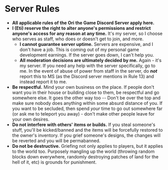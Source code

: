 # Server Rules

- **All applicable rules of the Ori the Game Discord Server apply here.**
- **I (Eti) reserve the right to alter anyone's permissions and restrict anyone's access for any reason at any time.** It's my server, so I choose who serves as staff, who does or doesn't get to join, and more.
  - **I cannot guarantee server uptime.** Servers are expensive, and I don't have a job. This is coming out of my personal game development earnings. If the server goes down, I can't help you.
  - **All moderation decisions are ultimately decided by me.** Again - it's my server. If you need any help with the server specifically, go to me. In the event of abuse of power from staff in the server, do __*not*__ report this to MS (as the Discord server mentions in Rule 13) and instead report it to me.
- **Be respectful.** Mind your own business on the place. If people don't want you in their house or building close to them, be respectful and go somewhere else. It goes the other way too -- Don't be over the top and make sure nobody does anything within some absurd distance of you. If you want to be secluded, then spend *your* time to go out somewhere far (or ask me to teleport you away) - don't make other people leave for your own desires.
- **Do not interfere with others' items or builds.** If you steal someone's stuff, you'll be kicked/banned and the items will be forcefully restored to the owner's inventory. If you grief someone's designs, the changes will be reverted and you will be permabanned.
- **Do not be destructive.** Griefing not only applies to players, but it applies to the world too. Purposely mangling up the world (throwing random blocks down everywhere, randomly destroying patches of land for the hell of it, etc) is grounds for punishment.
